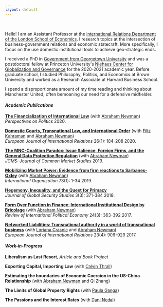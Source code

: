 ```yaml
---
layout: default
---
```

<br><br>
Hello! I am an Assistant Professor at the [International Relations Department of the London School of Economics](https://www.lse.ac.uk/international-relations). I research topics at the intersection of business-government relations and economic statecraft. More specifically, I focus on the use domestic institutional tools to achieve geo-strategic ends. 

I received a PhD in [Government from Georgetown University](https://government.georgetown.edu/#) and was a postdoctoral fellow at Princeton University's [Niehaus Center for Globalization and Governance](https://niehaus.princeton.edu/) for the 2020-2021 academic year. Before graduate school, I studied Philosophy, Politics, and Economics at Brown University and worked as a Research Associate at Harvard Business School. 

I spend a disproportionate amount of my time reading and thinking about Manchester United, often bemoaning our need for a defensive midfielder.


#### *Academic Publications*

**[The Financialization of International Law](https://www.cambridge.org/core/journals/perspectives-on-politics/article/abs/financialization-of-international-law/2926149AFB555E54A1DB4C93D8CF2760)** (with [Abraham Newman](https://abrahamnewman.georgetown.domains/about/))<br> *Perspectives on Politics* 2020.

**[Domestic Courts, Transnational Law, and International Order](https://journals.sagepub.com/doi/full/10.1177/1354066120938843)** (with [Filiz Kahraman](https://www.utsc.utoronto.ca/polisci/people/filiz-kahraman) and [Abraham Newman](https://abrahamnewman.georgetown.domains/about/))<br> *European Journal of International Relations* 26(1): 184-208 2020. 

**[The MNC-Coalition Paradox: Issue Salience, Foreign Firms, and the General Data Protection Regulation](https://onlinelibrary.wiley.com/doi/abs/10.1111/jcms.12810)** (with [Abraham Newman](https://abrahamnewman.georgetown.domains/about/))<br> *JCMS: Journal of Common Market Studies* 2019. 

**[Mobilizing Market Power: Evidence from firm reactions to Sarbanes-Oxley](https://www.cambridge.org/core/journals/international-organization/article/abs/mobilizing-market-power-jurisdictional-expansion-as-economic-statecraft/880511974FC84FF93C95403A11788147)** (with [Abraham Newman](https://abrahamnewman.georgetown.domains/about/))<br> *International Organization* 73(1): 1-34 2019. 

**[Hegemony, Inequality, and the Quest for Primacy](https://academic.oup.com/jogss/article-abstract/3/3/371/5053988?redirectedFrom=fulltext)** <br> *Journal of Global Security Studies* 3(3): 371-384 2018. 

**[Form Over Function in Finance: International Institutional Design by Bricolage](https://www.tandfonline.com/doi/abs/10.1080/09692290.2017.1307777?journalCode=rrip20)** (with [Abraham Newman](https://abrahamnewman.georgetown.domains/about/))<br> *Review of International Political Economy* 24(3): 363-392 2017. 

**[Networked Liabilities: Transnational authority in a world of transnational business](https://journals.sagepub.com/doi/abs/10.1177/1354066116679245)** (with [Loriana Crasnic](https://www.loricrasnic.net/) and [Abraham Newman](https://abrahamnewman.georgetown.domains/about/))<br> *European Journal of International Relations* 23(4): 906-929 2017. 


#### *Work-in-Progress*
**Liberalism as Last Resort**, *Article and Book Project*

**Exporting Capital, Importing Law** (with [Calvin Thrall](calvinthrall.github.io))

**Estimating the boundaries of Economic Coercion in the US-China Relationship** (with [Abraham Newman](https://abrahamnewman.georgetown.domains/about/) and Qi Zhang)

**The Limits of Global Property Rights** (with [Paula Ganga](http://www.paulaganga.com/))

**The Passions and the Interest Rates** (with [Dani Nedal](https://sites.google.com/georgetown.edu/daninedal/))
 

